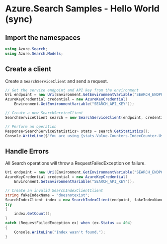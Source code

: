 # Azure.Search Samples - Hello World (sync)

## Import the namespaces
```C# Snippet:Azure_Search_Tests_Samples_Namespaces
using Azure.Search;
using Azure.Search.Models;
```

## Create a client
Create a `SearchServiceClient` and send a request.
```C# Snippet:Azure_Search_Tests_Samples_CreateClient
// Get the service endpoint and API key from the environment
Uri endpoint = new Uri(Environment.GetEnvironmentVariable("SEARCH_ENDPOINT"));
AzureKeyCredential credential = new AzureKeyCredential(
    Environment.GetEnvironmentVariable("SEARCH_API_KEY"));

// Create a new SearchServiceClient
SearchServiceClient search = new SearchServiceClient(endpoint, credential);

// Perform an operation
Response<SearchServiceStatistics> stats = search.GetStatistics();
Console.WriteLine($"You are using {stats.Value.Counters.IndexCounter.Usage} indexes.");
```

## Handle Errors
All Search operations will throw a RequestFailedException on failure.
```C# Snippet:Azure_Search_Tests_Samples_HandleErrors
Uri endpoint = new Uri(Environment.GetEnvironmentVariable("SEARCH_ENDPOINT"));
AzureKeyCredential credential = new AzureKeyCredential(
    Environment.GetEnvironmentVariable("SEARCH_API_KEY"));

// Create an invalid SearchIndexClientClient
string fakeIndexName = "doesnotexist";
SearchIndexClient index = new SearchIndexClient(endpoint, fakeIndexName, credential);
try
{
    index.GetCount();
}
catch (RequestFailedException ex) when (ex.Status == 404)
{
    Console.WriteLine("Index wasn't found.");
}
```